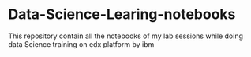 # Data-Science-Learing-notebooks
This repository contain all the notebooks of my lab sessions while doing data Science training on edx platform by ibm
